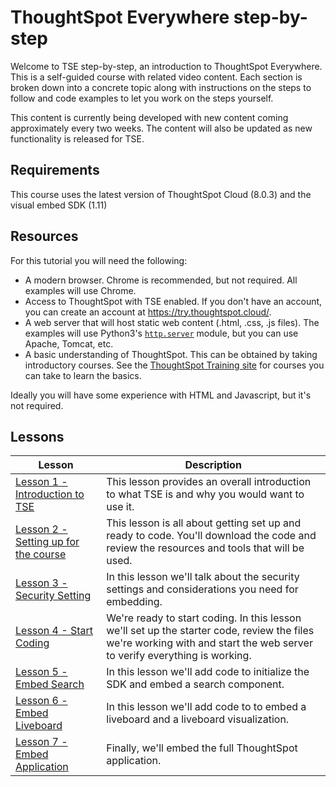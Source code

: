 # ThoughtSpot Everywhere step-by-step

Welcome to TSE step-by-step, an introduction to ThoughtSpot Everywhere.  This is a self-guided course with related video content.  Each section is broken down into a concrete topic along with instructions on the steps to follow and code examples to let you work on the steps yourself.  

This content is currently being developed with new content coming approximately every two weeks.  The content will also be updated as new functionality is released for TSE.

## Requirements 

This course uses the latest version of ThoughtSpot Cloud (8.0.3) and the visual embed SDK (1.11)

## Resources

For this tutorial you will need the following:

* A modern browser.  Chrome is recommended, but not required.  All examples will use Chrome.  
* Access to ThoughtSpot with TSE enabled.  If you don't have an account, you can create an account at https://try.thoughtspot.cloud/.
* A web server that will host static web content (.html, .css, .js files).  The examples will use Python3's [`http.server`](https://docs.python.org/3/library/http.server.html) module, but you can use Apache, Tomcat, etc.
* A basic understanding of ThoughtSpot.  This can be obtained by taking introductory courses.  See the [ThoughtSpot Training site](https://training.thoughtspot.com) for courses you can take to learn the basics.

Ideally you will have some experience with HTML and Javascript, but it's not required.

## Lessons

| Lesson                                                                    | Description                                                                                                                                                               |
|---------------------------------------------------------------------------|---------------------------------------------------------------------------------------------------------------------------------------------------------------------------|
| [Lesson 1 - Introduction to TSE](lesson-01-intro-to-tse/README-01.md)     | This lesson provides an overall introduction to what TSE is and why you would want to use it.                                                                             |
| [Lesson 2 - Setting up for the course](lesson-02-setting-up/README-02.md) | This lesson is all about getting set up and ready to code.  You'll download the code and review the resources and tools that will be used.                                |
| [Lesson 3 - Security Setting](lesson-03-security-setup/README-03.md)      | In this lesson we'll talk about the security settings and considerations you need for embedding.                                                                          |
| [Lesson 4 - Start Coding](lesson-04-start-coding/README-04.md)            | We're ready to start coding.  In this lesson we'll set up the starter code, review the files we're working with and start the web server to verify everything is working. |
| [Lesson 5 - Embed Search](lesson-05-embed-search/README-05.md)            | In this lesson we'll add code to initialize the SDK and embed a search component.                                                                                         |
| [Lesson 6 - Embed Liveboard](lesson-06-embed-liveboard/README-06.md)      | In this lesson we'll add code to to embed a liveboard and a liveboard visualization.                                                                                      |
| [Lesson 7 - Embed Application](lesson-07-embed-full-app/README-07.md)     | Finally, we'll embed the full ThoughtSpot application.                                                                                                                    |
